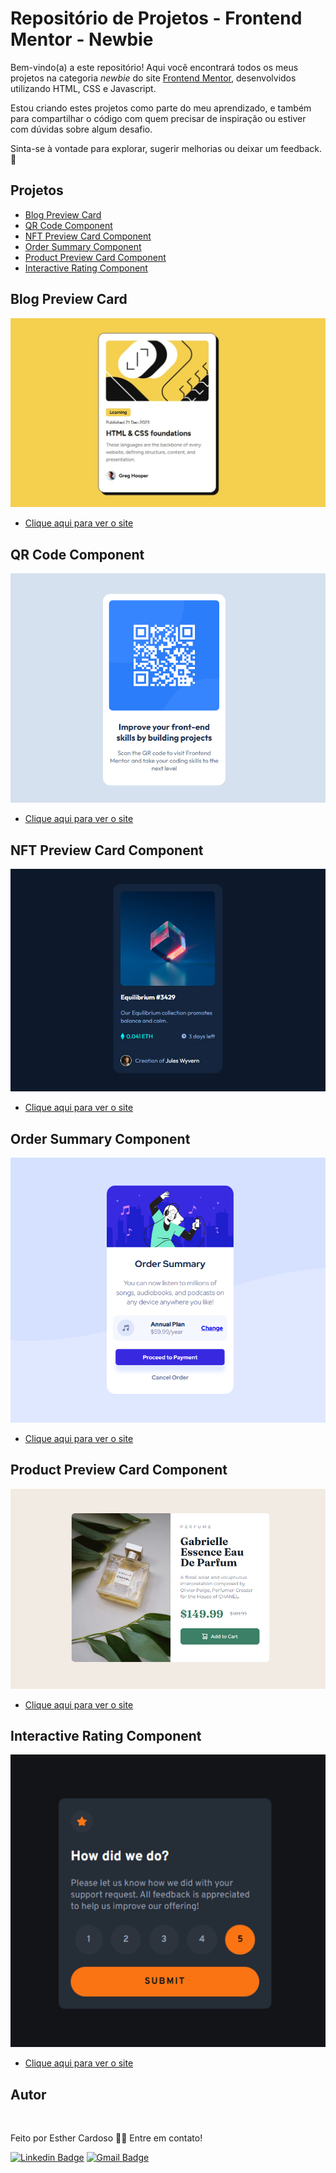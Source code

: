 # Repositório de Projetos - Frontend Mentor - Newbie

Bem-vindo(a) a este repositório! Aqui você encontrará todos os meus projetos na categoria _newbie_ do site [Frontend Mentor](https://www.frontendmentor.io/challenges?difficulty=1&type=free-plus%2Cfree), desenvolvidos utilizando HTML, CSS e Javascript.

Estou criando estes projetos como parte do meu aprendizado, e também para compartilhar o código com quem precisar de inspiração ou estiver com dúvidas sobre algum desafio.

Sinta-se à vontade para explorar, sugerir melhorias ou deixar um feedback. 🚀

## Projetos

- [Blog Preview Card](#blog-preview-card)
- [QR Code Component](#qr-code-component)
- [NFT Preview Card Component](#nft-preview-card-component)
- [Order Summary Component](#order-summary-component)
- [Product Preview Card Component](#product-preview-card-component)
- [Interactive Rating Component](#interactive-rating-component)

## Blog Preview Card <a name="blog-preview-card"></a>

![Blog preview card](./blog-preview-card/blog-preview-card.jpg)

- [Clique aqui para ver o site](https://blog-preview-card-esther.netlify.app/)

## QR Code Component <a name="qr-code-component"></a>

![QR Code Component](./qr-code-component/qr-code-readme.png)

- [Clique aqui para ver o site](https://qr-code-component-esther.netlify.app/)

## NFT Preview Card Component <a name="nft-preview-card-component"></a>

![NFT Preview Card Component](./nft-preview-card-component/nft-readme.png)

- [Clique aqui para ver o site](https://nft-preview-card-component-esther.netlify.app/)

## Order Summary Component <a name="order-summary-component"></a>

![Order Summary Component](./order-summary-component/order-summary-readme.png)

- [Clique aqui para ver o site](https://order-summary-component-esther.netlify.app/)

## Product Preview Card Component <a name="product-preview-card-component"></a>

![Product Preview Card Component](./product-preview-card-component/product-preview-readme.png)

- [Clique aqui para ver o site](https://product-preview-card-component-esther.netlify.app/)

## Interactive Rating Component <a name="interactive-rating-component"></a>

![Product Preview Card Component](./interactive-rating-component/img-readme.png)

- [Clique aqui para ver o site](https://interactive-rating-component.netlify.app/)

## Autor

<a href="https://www.instagram.com/_esther_cardoso/">
 <img src="https://avatars.githubusercontent.com/u/70102263?v=4" width="200px;" alt=""/>
 <br />
</a>

Feito por Esther Cardoso 👋🏽 Entre em contato!

[![Linkedin Badge](https://img.shields.io/badge/-Esther-blue?style=flat-square&logo=Linkedin&logoColor=white&link=https://www.linkedin.com/in/esther-cardoso/)](https://www.linkedin.com/in/esther-cardoso/)
[![Gmail Badge](https://img.shields.io/badge/-esthercardosofernandes@gmail.com-c14438?style=flat-square&logo=Gmail&logoColor=white&link=mailto:esthercardosofernandes.com)](mailto:esthercardosofernandes@gmail.com)
